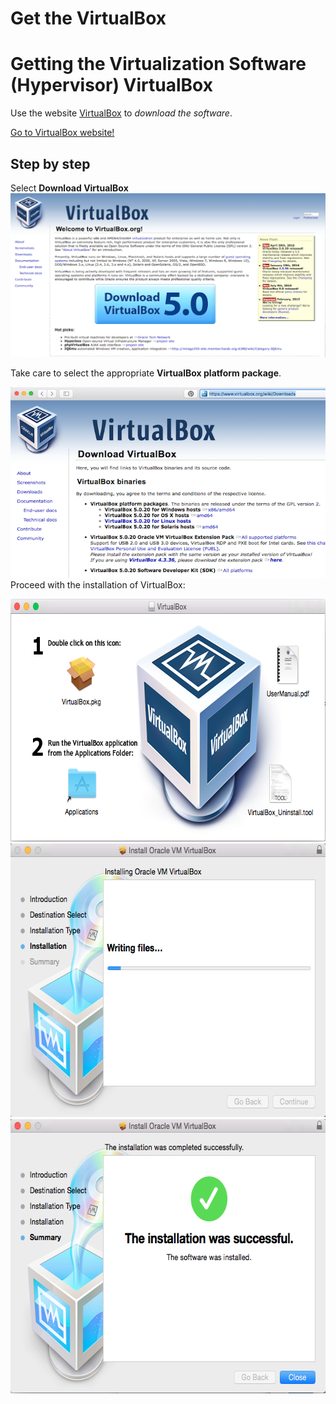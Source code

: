 # Get the VirtualBox


# Getting the Virtualization Software (Hypervisor) VirtualBox



Use the website [VirtualBox](https://www.virtualbox.org/) to *download the software*.  

<a href="https://www.virtualbox.org/"> Go to VirtualBox website!</a>

## Step by step 

Select **Download VirtualBox**
  ![](pictures/VB1.png)
  
  Take care to select the appropriate **VirtualBox platform package**.

![](pictures/VB.png)
Proceed with the installation of VirtualBox:

<img src="./pictures/Screenshot_2015-02-02_22.34.19.png" width="674" height="388" />
<img src="./pictures/Screenshot_2015-02-02_22.36.23.png" width="620" height="438" />
<img src="./pictures/Screenshot_2015-02-02_22.37.05.png" width="620" height="439" />


